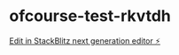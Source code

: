 # ofcourse-test-rkvtdh

[Edit in StackBlitz next generation editor ⚡️](https://stackblitz.com/~/github.com/tulgax/ofcourse-test-rkvtdh)